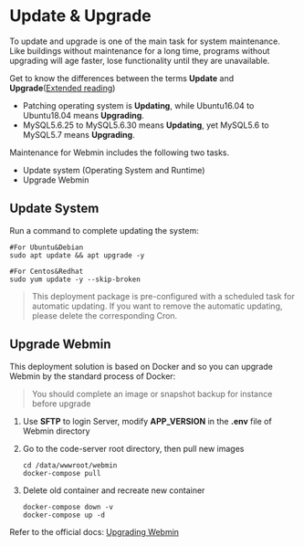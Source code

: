 # Update & Upgrade

To update and upgrade is one of the main task for system maintenance. Like buildings without maintenance for a long time, programs without upgrading will age faster, lose functionality until they are unavailable.

Get to know the differences between the terms **Update** and **Upgrade**([Extended reading](https://support.websoft9.com/docs/faq/tech-upgrade.html#update-vs-upgrade))
- Patching operating system is **Updating**, while Ubuntu16.04 to Ubuntu18.04 means **Upgrading**.
- MySQL5.6.25 to MySQL5.6.30 means **Updating**, yet MySQL5.6 to MySQL5.7 means **Upgrading**.

Maintenance for Webmin includes the following two tasks.

- Update system (Operating System and Runtime) 
- Upgrade Webmin

## Update System 

Run a command to complete updating the system:

``` shell
#For Ubuntu&Debian
sudo apt update && apt upgrade -y

#For Centos&Redhat
sudo yum update -y --skip-broken
```
> This deployment package is pre-configured with a scheduled task for automatic updating. If you want to remove the automatic updating, please delete the corresponding Cron.

## Upgrade Webmin

This deployment solution is based on Docker and so you can upgrade Webmin by the standard process of Docker:  

> You should complete an image or snapshot backup for instance before upgrade

1. Use **SFTP** to login Server, modify **APP_VERSION** in the **.env** file of Webmin directory

2. Go to the code-server root directory, then pull new images
   ```
   cd /data/wwwroot/webmin
   docker-compose pull
   ```
3. Delete old container and recreate new container
   ```
   docker-compose down -v
   docker-compose up -d
   ```

Refer to the official docs: [Upgrading Webmin](https://www.webmin.com/upgrade.html)
